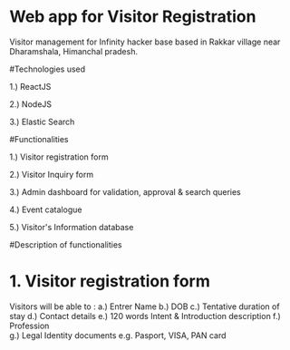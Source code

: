 # Web app for Visitor Registration
Visitor management for Infinity hacker base based in Rakkar village near Dharamshala, Himanchal pradesh.

#Technologies used 

1.) ReactJS

2.) NodeJS

3.) Elastic Search 


#Functionalities 

1.) Visitor registration form

2.) Visitor Inquiry form

3.) Admin dashboard for validation, approval & search queries

4.) Event catalogue 

5.) Visitor's Information database

#Description of functionalities

# 1. Visitor registration form
 
 Visitors will be able to : 
    a.) Entrer Name 
    b.) DOB
    c.) Tentative duration of stay
    d.) Contact details
    e.) 120 words Intent & Introduction description
    f.) Profession  
    g.) Legal Identity documents e.g. Pasport, VISA, PAN card 
